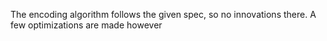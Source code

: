 The encoding algorithm follows the given spec, so no innovations there. A few optimizations are made however
